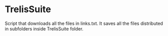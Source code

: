 # TrelisSuite
Script that downloads all the files in links.txt.
It saves all the files distributed in subfolders inside TrelisSuite folder.
